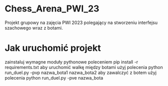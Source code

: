 # Chess_Arena_PWI_23
Projekt grupowy na zajęcia PWI 2023 polegający na stworzeniu interfejsu szachowego wraz z botami.


# Jak uruchomić projekt
zainstaluj wymagne moduły pythonowe poleceniem pip install -r requirements.txt
aby uruchomić walkę między botami użyj polecenia python run_duel.py -pvp nazwa_bota1 nazwa_bota2
aby zawalczyć z botem użyj polecenia python run_duel.py -pve nazwa_bota